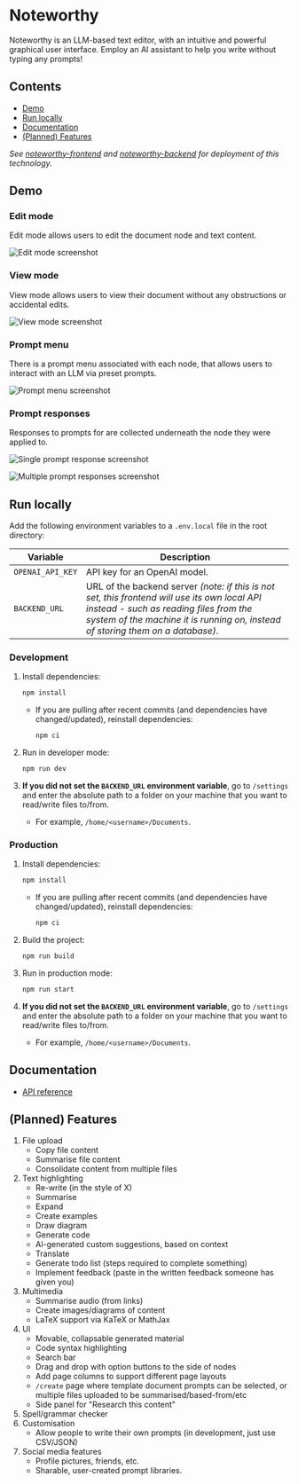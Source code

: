 # Noteworthy

Noteworthy is an LLM-based text editor, with an intuitive and powerful graphical user interface. Employ an AI assistant to help you write without typing any prompts!

## Contents

-  [Demo](#demo)
-  [Run locally](#run-locally)
-  [Documentation](#documentation)
-  [(Planned) Features](#planned-features)

_See [noteworthy-frontend](https://github.com/jhels/noteworthy-frontend/) and [noteworthy-backend](https://github.com/jhels/noteworthy-backend) for deployment of this technology._

## Demo

### Edit mode

Edit mode allows users to edit the document node and text content.

![Edit mode screenshot](/public/demos/screenshot-mode-edit.png "Edit mode")

### View mode

View mode allows users to view their document without any obstructions or accidental edits.

![View mode screenshot](/public/demos/screenshot-mode-view.png "View mode")

### Prompt menu

There is a prompt menu associated with each node, that allows users to interact with an LLM via preset prompts.

![Prompt menu screenshot](/public/demos/screenshot-prompt-menu.png "Prompt menu")

### Prompt responses

Responses to prompts for are collected underneath the node they were applied to.

![Single prompt response screenshot](/public/demos/screenshot-prompt-response-single.png "Single prompt response")

![Multiple prompt responses screenshot](/public/demos/screenshot-prompt-response-multiple.png "Multiple prompt responses")

## Run locally

Add the following environment variables to a `.env.local` file in the root directory:

| Variable         | Description                                                                                                                                                                                                              |
| ---------------- | ------------------------------------------------------------------------------------------------------------------------------------------------------------------------------------------------------------------------ |
| `OPENAI_API_KEY` | API key for an OpenAI model.                                                                                                                                                                                             |
| `BACKEND_URL`    | URL of the backend server _(note: if this is not set, this frontend will use its own local API instead - such as reading files from the system of the machine it is running on, instead of storing them on a database)_. |

### Development

1. Install dependencies:

   ```bash
   npm install
   ```

   -  If you are pulling after recent commits (and dependencies have changed/updated), reinstall dependencies:

      ```bash
      npm ci
      ```

2. Run in developer mode:

   ```bash
   npm run dev
   ```

3. **If you did not set the `BACKEND_URL` environment variable**, go to `/settings` and enter the absolute path to a folder on your machine that you want to read/write files to/from.

   -  For example, `/home/<username>/Documents`.

### Production

1. Install dependencies:

   ```bash
   npm install
   ```

   -  If you are pulling after recent commits (and dependencies have changed/updated), reinstall dependencies:

      ```bash
      npm ci
      ```

2. Build the project:

   ```bash
   npm run build
   ```

3. Run in production mode:

   ```bash
   npm run start
   ```

4. **If you did not set the `BACKEND_URL` environment variable**, go to `/settings` and enter the absolute path to a folder on your machine that you want to read/write files to/from.

   -  For example, `/home/<username>/Documents`.

## Documentation

-  [API reference](/docs/api.md)

## (Planned) Features

1. File upload
   -  Copy file content
   -  Summarise file content
   -  Consolidate content from multiple files
2. Text highlighting
   -  Re-write (in the style of X)
   -  Summarise
   -  Expand
   -  Create examples
   -  Draw diagram
   -  Generate code
   -  AI-generated custom suggestions, based on context
   -  Translate
   -  Generate todo list (steps required to complete something)
   -  Implement feedback (paste in the written feedback someone has given you)
3. Multimedia
   -  Summarise audio (from links)
   -  Create images/diagrams of content
   -  LaTeX support via KaTeX or MathJax
4. UI
   -  Movable, collapsable generated material
   -  Code syntax highlighting
   -  Search bar
   -  Drag and drop with option buttons to the side of nodes
   -  Add page columns to support different page layouts
   -  `/create` page where template document prompts can be selected, or multiple files uploaded to be summarised/based-from/etc
   -  Side panel for "Research this content"
5. Spell/grammar checker
6. Customisation
   -  Allow people to write their own prompts (in development, just use CSV/JSON)
7. Social media features
   -  Profile pictures, friends, etc.
   -  Sharable, user-created prompt libraries.
